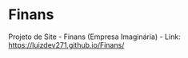# Finans
 Projeto de Site - Finans (Empresa Imaginária) - Link: https://luizdev271.github.io/Finans/
